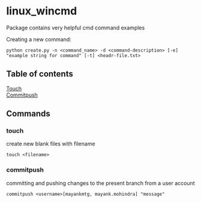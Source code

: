 # linux_wincmd

Package contains very helpful cmd command examples

Creating a new command:

```
python create.py -n <command_name> -d <command-description> [-e] "example string for command" [-t] <headr-file.txt>
```

## Table of contents
[Touch](#touch)<br>
[Commitpush](#commitpush)<br>


## Commands
### touch
create new blank files with filename
```
touch <filename>
```


### commitpush
committing and pushing changes to the present branch from a user account
```
commitpush <username>[mayankmtg, mayank.mohindra] "message"
```


